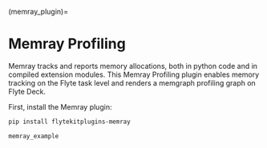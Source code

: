 (memray_plugin)=

# Memray Profiling



Memray tracks and reports memory allocations, both in python code and in compiled extension modules.
This Memray Profiling plugin enables memory tracking on the Flyte task level and renders a memgraph profiling graph on Flyte Deck.

First, install the Memray plugin:

```bash
pip install flytekitplugins-memray
```

```{auto-examples-toc}
memray_example
```
